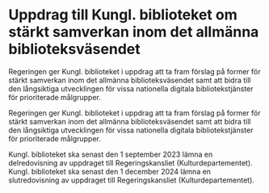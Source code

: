 # Uppdrag till Kungl. biblioteket om stärkt samverkan inom det allmänna biblioteksväsendet

Regeringen ger Kungl. biblioteket i uppdrag att ta fram förslag på former för stärkt samverkan inom det allmänna biblioteksväsendet samt att bidra till den långsiktiga utvecklingen för vissa nationella digitala bibliotekstjänster för prioriterade målgrupper.

Regeringen ger Kungl. biblioteket i uppdrag att ta fram förslag på former för stärkt samverkan inom det allmänna biblioteksväsendet samt att bidra till den långsiktiga utvecklingen för vissa nationella digitala bibliotekstjänster för prioriterade målgrupper.

Kungl. biblioteket ska senast den 1 september 2023 lämna en delredovisning av uppdraget till Regeringskansliet (Kulturdepartementet). Kungl. biblioteket ska senast den 1 december 2024 lämna en slutredovisning av uppdraget till Regeringskansliet (Kulturdepartementet).
